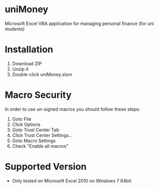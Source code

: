 uniMoney
========

Microsoft Excel VBA application for managing personal finance (for uni students)

Installation
============

1. Download ZIP
2. Unzip it
3. Double-click uniMoney.xlsm

Macro Security
==============

In order to use un-signed macros you should follow these steps:

1. Goto File
2. Click Options
3. Goto Trust Center Tab
4. Click Trust Center Settings...
5. Goto Macro Settings
6. Check "Enable all macros"

Supported Version
=================

* Only tested on Microsoft Excel 2010 on Windows 7 64bit

